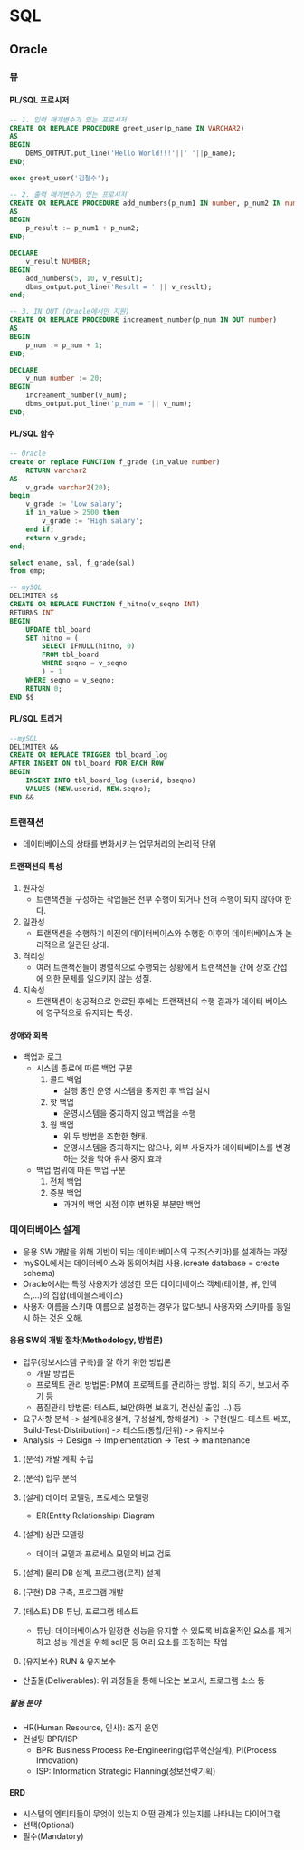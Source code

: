 # SQL
## Oracle
### 뷰
#### PL/SQL 프로시저
```sql
-- 1. 입력 매개변수가 있는 프로시저
CREATE OR REPLACE PROCEDURE greet_user(p_name IN VARCHAR2)
AS
BEGIN
    DBMS_OUTPUT.put_line('Hello World!!!'||' '||p_name);
END;

exec greet_user('김철수');

-- 2. 출력 매개변수가 있는 프로시저
CREATE OR REPLACE PROCEDURE add_numbers(p_num1 IN number, p_num2 IN number, p_result OUT number)
AS
BEGIN
    p_result := p_num1 + p_num2;
END;

DECLARE
    v_result NUMBER;
BEGIN
    add_numbers(5, 10, v_result);
    dbms_output.put_line('Result = ' || v_result);
end;

-- 3. IN OUT (Oracle에서만 지원)
CREATE OR REPLACE PROCEDURE increament_number(p_num IN OUT number)
AS
BEGIN
    p_num := p_num + 1;
END;

DECLARE
    v_num number := 20;
BEGIN
    increament_number(v_num);
    dbms_output.put_line('p_num = '|| v_num);
END;
```

#### PL/SQL 함수
```sql
-- Oracle
create or replace FUNCTION f_grade (in_value number)
    RETURN varchar2
AS
    v_grade varchar2(20);
begin
    v_grade := 'Low salary';
    if in_value > 2500 then
        v_grade := 'High salary';
    end if;
    return v_grade;
end;

select ename, sal, f_grade(sal)
from emp;

-- mySQL
DELIMITER $$
CREATE OR REPLACE FUNCTION f_hitno(v_seqno INT)
RETURNS INT
BEGIN
	UPDATE tbl_board
	SET hitno = (
		SELECT IFNULL(hitno, 0)
		FROM tbl_board
		WHERE seqno = v_seqno
		) + 1
	WHERE seqno = v_seqno;
	RETURN 0;
END $$
```

#### PL/SQL 트리거
```sql
--mySQL
DELIMITER &&
CREATE OR REPLACE TRIGGER tbl_board_log
AFTER INSERT ON tbl_board FOR EACH ROW
BEGIN
	INSERT INTO tbl_board_log (userid, bseqno)
	VALUES (NEW.userid, NEW.seqno);
END &&
```

### 트랜잭션
- 데이터베이스의 상태를 변화시키는 업무처리의 논리적 단위

#### 트랜잭션의 특성
1. 원자성
    - 트랜잭션을 구성하는 작업들은 전부 수행이 되거나 전혀 수행이 되지 않아야 한다.
2. 일관성
    - 트랜잭션을 수행하기 이전의 데이터베이스와 수행한 이후의 데이터베이스가 논리적으로 일관된 상태.
3. 격리성
    - 여러 트랜잭션들이 병렬적으로 수행되는 상황에서 트랜잭션들 간에 상호 간섭에 의한 문제를 일으키지 않는 성질.
4. 지속성
    - 트랜잭션이 성공적으로 완료된 후에는 트랜잭션의 수행 결과가 데이터 베이스에 영구적으로 유지되는 특성.

#### 장애와 회복
- 백업과 로그
    - 시스템 종료에 따른 백업 구분
        1. 콜드 백업
            - 실행 중인 운영 시스템을 중지한 후 백업 실시
        2. 핫 백업
            - 운영시스템을 중지하지 않고 백업을 수행
        3. 웜 백업
            - 위 두 방법을 조합한 형태.
            - 운영시스템을 중지하지는 않으나, 외부 사용자가 데이터베이스를 변경하는 것을 막아 유사 중지 효과
    - 백업 범위에 따른 백업 구분
        1. 전체 백업
        2. 증분 백업
            - 과거의 백업 시점 이후 변화된 부분만 백업

### 데이터베이스 설계
- 응용 SW 개발을 위해 기반이 되는 데이터베이스의 구조(스키마)를 설계하는 과정
- mySQL에서는 데이터베이스와 동의어처럼 사용.(create database = create schema)
- Oracle에서는 특정 사용자가 생성한 모든 데이터베이스 객체(테이블, 뷰, 인덱스,...)의 집합(테이블스페이스)
- 사용자 이름을 스키마 이름으로 설정하는 경우가 많다보니 사용자와 스키마를 동일시 하는 것은 오해.

#### 응용 SW의 개발 절차(Methodology, 방법론)
- 업무(정보시스템 구축)를 잘 하기 위한 방법론
    - 개발 방법론
    - 프로젝트 관리 방법론: PM이 프로젝트를 관리하는 방법. 회의 주기, 보고서 주기 등
    - 품질관리 방법론: 테스트, 보안(화면 보호기, 전산실 출입 ...) 등
- 요구사항 분석 -> 설계(내용설계, 구성설계, 항해설계) -> 구현(빌드-테스트-배포, Build-Test-Distribution) -> 테스트(통합/단위) -> 유지보수
- Analysis -> Design -> Implementation -> Test -> maintenance

1. (분석) 개발 계획 수립
2. (분석) 업무 분석

3. (설계) 데이터 모델링, 프로세스 모델링
    - ER(Entity Relationship) Diagram
4. (설계) 상관 모델링
    - 데이터 모델과 프로세스 모델의 비교 검토
5. (설계) 물리 DB 설계, 프로그램(로직) 설계

6. (구현) DB 구축, 프로그램 개발
7. (테스트) DB 튜닝, 프로그램 테스트
    - 튜닝: 데이터베이스가 일정한 성능을 유지할 수 있도록 비효율적인 요소를 제거하고 성능 개선을 위해 sql문 등 여러 요소를 조정하는 작업
8. (유지보수) RUN & 유지보수

- 산출물(Deliverables): 위 과정들을 통해 나오는 보고서, 프로그램 소스 등

##### 활용 분야
- HR(Human Resource, 인사): 조직 운영
- 컨설팅 BPR/ISP
    - BPR: Business Process Re-Engineering(업무혁신설계), PI(Process Innovation)
    - ISP: Information Strategic Planning(정보전략기획)

#### ERD
- 시스템의 엔티티들이 무엇이 있는지 어떤 관계가 있는지를 나타내는 다이어그램
- 선택(Optional)
- 필수(Mandatory)
